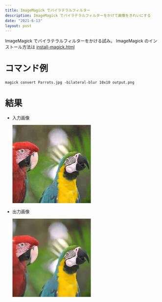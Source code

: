 ```yaml
---
title: ImageMagick でバイラテラルフィルター
description: ImageMagick でバイラテラルフィルターをかけて画像をきれいにする
date: "2021-6-13"
layout: post
---
```


ImageMagick でバイラテラルフィルターをかける試み。
ImageMagick のインストール方法は [install-magick.html](install-magick.html)

# コマンド例
    magick convert Parrots.jpg -bilateral-blur 10x10 output.png

# 結果
- 入力画像

    ![Parrots](/assets/img/magick-bilateral/Parrots.jpg)

- 出力画像

    ![Parrots](/assets/img/magick-bilateral/output.png)

